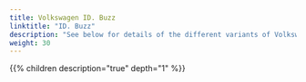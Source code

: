 ```yaml
---
title: Volkswagen ID. Buzz
linktitle: "ID. Buzz"
description: "See below for details of the different variants of Volkswagen ID. Buzz"
weight: 30
---
```

{{% children description="true" depth="1" %}}
